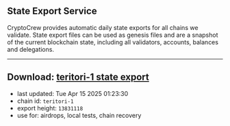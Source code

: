 ## State Export Service
CryptoCrew provides automatic daily state exports for all chains we validate. State export files can be used as genesis files and are a snapshot of the current blockchain state, including all validators, accounts, balances and delegations.

---
**Download: [teritori-1 state export](https://dl-eu2.ccvalidators.com/SERVICE/teritori/teritori-1_export_13831118.json)**
---

- last updated: Tue Apr 15 2025 01:23:30
- chain id: `teritori-1`
- export height: `13831118`
- use for: airdrops, local tests, chain recovery
